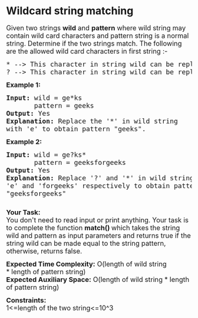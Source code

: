 Wildcard string matching
===

<div class="problems_problem_content__Xm_eO"><p><span style="font-size:18px">Given two strings <strong>wild</strong> and <strong>pattern</strong> where wild string may contain wild card characters and pattern string is a normal string. Determine if the two strings match.&nbsp;The following are the allowed wild card characters in first string :-</span></p>

<pre><span style="font-size:18px">* --&gt; This character in string wild can be replaced by any sequence of characters, it can also be replaced by an empty string.
? --&gt; This character in string wild can be replaced by any one character.</span></pre>

<p><span style="font-size:18px"><strong>Example 1:</strong></span></p>

<pre><span style="font-size:18px"><strong>Input: </strong>wild = ge*ks
       pattern = geeks
<strong>Output: </strong>Yes
<strong>Explanation:</strong> Replace the '*' in wild string 
with 'e' to obtain pattern "geeks".</span></pre>

<p><span style="font-size:18px"><strong>Example 2:</strong></span></p>

<pre><span style="font-size:18px"><strong>Input: </strong>wild =<strong> </strong>ge?ks*
       pattern = geeksforgeeks
<strong>Output:</strong> Yes
<strong>Explanation:</strong> Replace '?' and '*' in wild string with
'e' and 'forgeeks' respectively to obtain pattern 
"geeksforgeeks"
</span>
</pre>

<p><span style="font-size:18px"><strong>Your Task:</strong><br>
You don't need to read&nbsp;input or print anything. Your task is to&nbsp;complete the function <strong>match() </strong>which takes<strong>&nbsp;</strong>the string wild and pattern as input parameters and returns true if the string wild can be made equal to the string pattern, otherwise, returns&nbsp;false.</span></p>

<p><span style="font-size:18px"><strong>Expected Time Complexity:</strong> O(length of wild string *&nbsp;length of pattern string)<br>
<strong>Expected Auxiliary Space:</strong> O(length of wild string *&nbsp;length of pattern string)</span></p>

<p><span style="font-size:18px"><strong>Constraints:</strong><br>
1&lt;=length of the two string&lt;=10^3</span><span style="font-size:18px">&nbsp;</span></p>
</div>